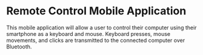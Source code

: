 # Remote Control Mobile Application
This mobile application will allow a user to control their computer using their smartphone as a keyboard and mouse. Keyboard presses, mouse movements, and clicks are transmitted to the connected computer over Bluetooth.
